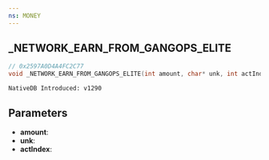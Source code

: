 ```yaml
---
ns: MONEY
---
```

## _NETWORK_EARN_FROM_GANGOPS_ELITE

```c
// 0x2597A0D4A4FC2C77
void _NETWORK_EARN_FROM_GANGOPS_ELITE(int amount, char* unk, int actIndex);
```

```
NativeDB Introduced: v1290
```

## Parameters
* **amount**:
* **unk**:
* **actIndex**:
